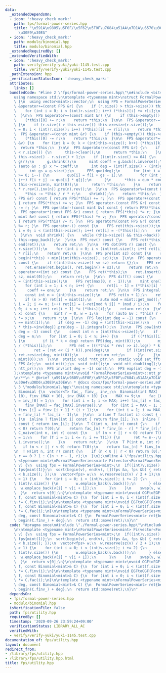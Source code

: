 ```yaml
---
data:
  _extendedDependsOn:
  - icon: ':heavy_check_mark:'
    path: fps/formal-power-series.hpp
    title: "\u591A\u9805\u5F0F/\u5F62\u5F0F\u7684\u51AA\u7D1A\u6570\u30E9\u30A4\u30D6\
      \u30E9\u30EA"
  - icon: ':heavy_check_mark:'
    path: modulo/binomial.hpp
    title: modulo/binomial.hpp
  _extendedRequiredBy: []
  _extendedVerifiedWith:
  - icon: ':heavy_check_mark:'
    path: verify/verify-yuki/yuki-1145.test.cpp
    title: verify/verify-yuki/yuki-1145.test.cpp
  _pathExtension: hpp
  _verificationStatusIcon: ':heavy_check_mark:'
  attributes:
    links: []
  bundledCode: "#line 2 \"fps/formal-power-series.hpp\"\n#include <bits/stdc++.h>\n\
    using namespace std;\n\ntemplate <typename mint>\nstruct FormalPowerSeries : vector<mint>\
    \ {\n  using vector<mint>::vector;\n  using FPS = FormalPowerSeries;\n\n  FPS\
    \ &operator+=(const FPS &r) {\n    if (r.size() > this->size()) this->resize(r.size());\n\
    \    for (int i = 0; i < (int)r.size(); i++) (*this)[i] += r[i];\n    return *this;\n\
    \  }\n\n  FPS &operator+=(const mint &r) {\n    if (this->empty()) this->resize(1);\n\
    \    (*this)[0] += r;\n    return *this;\n  }\n\n  FPS &operator-=(const FPS &r)\
    \ {\n    if (r.size() > this->size()) this->resize(r.size());\n    for (int i\
    \ = 0; i < (int)r.size(); i++) (*this)[i] -= r[i];\n    return *this;\n  }\n\n\
    \  FPS &operator-=(const mint &r) {\n    if (this->empty()) this->resize(1);\n\
    \    (*this)[0] -= r;\n    return *this;\n  }\n\n  FPS &operator*=(const mint\
    \ &v) {\n    for (int k = 0; k < (int)this->size(); k++) (*this)[k] *= v;\n  \
    \  return *this;\n  }\n\n  FPS &operator/=(const FPS &r) {\n    if (this->size()\
    \ < r.size()) {\n      this->clear();\n      return *this;\n    }\n    int n =\
    \ this->size() - r.size() + 1;\n    if ((int)r.size() <= 64) {\n      FPS f(*this),\
    \ g(r);\n      g.shrink();\n      mint coeff = g.back().inverse();\n      for\
    \ (auto &x : g) x *= coeff;\n      int deg = (int)f.size() - (int)g.size() + 1;\n\
    \      int gs = g.size();\n      FPS quo(deg);\n      for (int i = deg - 1; i\
    \ >= 0; i--) {\n        quo[i] = f[i + gs - 1];\n        for (int j = 0; j < gs;\
    \ j++) f[i + j] -= quo[i] * g[j];\n      }\n      *this = quo * coeff;\n     \
    \ this->resize(n, mint(0));\n      return *this;\n    }\n    return *this = ((*this).rev().pre(n)\
    \ * r.rev().inv(n)).pre(n).rev();\n  }\n\n  FPS &operator%=(const FPS &r) {\n\
    \    *this -= *this / r * r;\n    shrink();\n    return *this;\n  }\n\n  FPS operator+(const\
    \ FPS &r) const { return FPS(*this) += r; }\n  FPS operator+(const mint &v) const\
    \ { return FPS(*this) += v; }\n  FPS operator-(const FPS &r) const { return FPS(*this)\
    \ -= r; }\n  FPS operator-(const mint &v) const { return FPS(*this) -= v; }\n\
    \  FPS operator*(const FPS &r) const { return FPS(*this) *= r; }\n  FPS operator*(const\
    \ mint &v) const { return FPS(*this) *= v; }\n  FPS operator/(const FPS &r) const\
    \ { return FPS(*this) /= r; }\n  FPS operator%(const FPS &r) const { return FPS(*this)\
    \ %= r; }\n  FPS operator-() const {\n    FPS ret(this->size());\n    for (int\
    \ i = 0; i < (int)this->size(); i++) ret[i] = -(*this)[i];\n    return ret;\n\
    \  }\n\n  void shrink() {\n    while (this->size() && this->back() == mint(0))\
    \ this->pop_back();\n  }\n\n  FPS rev() const {\n    FPS ret(*this);\n    reverse(begin(ret),\
    \ end(ret));\n    return ret;\n  }\n\n  FPS dot(FPS r) const {\n    FPS ret(min(this->size(),\
    \ r.size()));\n    for (int i = 0; i < (int)ret.size(); i++) ret[i] = (*this)[i]\
    \ * r[i];\n    return ret;\n  }\n\n  FPS pre(int sz) const {\n    return FPS(begin(*this),\
    \ begin(*this) + min((int)this->size(), sz));\n  }\n\n  FPS operator>>(int sz)\
    \ const {\n    if ((int)this->size() <= sz) return {};\n    FPS ret(*this);\n\
    \    ret.erase(ret.begin(), ret.begin() + sz);\n    return ret;\n  }\n\n  FPS\
    \ operator<<(int sz) const {\n    FPS ret(*this);\n    ret.insert(ret.begin(),\
    \ sz, mint(0));\n    return ret;\n  }\n\n  FPS diff() const {\n    const int n\
    \ = (int)this->size();\n    FPS ret(max(0, n - 1));\n    mint one(1), coeff(1);\n\
    \    for (int i = 1; i < n; i++) {\n      ret[i - 1] = (*this)[i] * coeff;\n \
    \     coeff += one;\n    }\n    return ret;\n  }\n\n  FPS integral() const {\n\
    \    const int n = (int)this->size();\n    FPS ret(n + 1);\n    ret[0] = mint(0);\n\
    \    if (n > 0) ret[1] = mint(1);\n    auto mod = mint::get_mod();\n    for (int\
    \ i = 2; i <= n; i++) ret[i] = (-ret[mod % i]) * (mod / i);\n    for (int i =\
    \ 0; i < n; i++) ret[i + 1] *= (*this)[i];\n    return ret;\n  }\n\n  mint eval(mint\
    \ x) const {\n    mint r = 0, w = 1;\n    for (auto &v : *this) r += w * v, w\
    \ *= x;\n    return r;\n  }\n\n  FPS log(int deg = -1) const {\n    assert((*this)[0]\
    \ == mint(1));\n    if (deg == -1) deg = (int)this->size();\n    return (this->diff()\
    \ * this->inv(deg)).pre(deg - 1).integral();\n  }\n\n  FPS pow(int64_t k, int\
    \ deg = -1) const {\n    const int n = (int)this->size();\n    if (deg == -1)\
    \ deg = n;\n    for (int i = 0; i < n; i++) {\n      if ((*this)[i] != mint(0))\
    \ {\n        if (i * k > deg) return FPS(deg, mint(0));\n        mint rev = mint(1)\
    \ / (*this)[i];\n        FPS ret = (((*this * rev) >> i).log() * k).exp() * ((*this)[i].pow(k));\n\
    \        ret = (ret << (i * k)).pre(deg);\n        if ((int)ret.size() < deg)\
    \ ret.resize(deg, mint(0));\n        return ret;\n      }\n    }\n    return FPS(deg,\
    \ mint(0));\n  }\n\n  static void *ntt_ptr;\n  static void set_fft();\n  FPS &operator*=(const\
    \ FPS &r);\n  void ntt();\n  void intt();\n  void ntt_doubling();\n  static int\
    \ ntt_pr();\n  FPS inv(int deg = -1) const;\n  FPS exp(int deg = -1) const;\n\
    };\ntemplate <typename mint>\nvoid *FormalPowerSeries<mint>::ntt_ptr = nullptr;\n\
    \n/**\n * @brief \u591A\u9805\u5F0F/\u5F62\u5F0F\u7684\u51AA\u7D1A\u6570\u30E9\
    \u30A4\u30D6\u30E9\u30EA\n * @docs docs/fps/formal-power-series.md\n */\n#line\
    \ 3 \"modulo/binomial.hpp\"\nusing namespace std;\n\ntemplate <typename T>\nstruct\
    \ Binomial {\n  vector<T> fac_, finv_, inv_;\n  Binomial(int MAX) : fac_(MAX +\
    \ 10), finv_(MAX + 10), inv_(MAX + 10) {\n    MAX += 9;\n    fac_[0] = finv_[0]\
    \ = inv_[0] = 1;\n    for (int i = 1; i <= MAX; i++) fac_[i] = fac_[i - 1] * i;\n\
    \    finv_[MAX] = fac_[MAX].inverse();\n    for (int i = MAX - 1; i > 0; i--)\
    \ finv_[i] = finv_[i + 1] * (i + 1);\n    for (int i = 1; i <= MAX; i++) inv_[i]\
    \ = finv_[i] * fac_[i - 1];\n  }\n\n  inline T fac(int i) const { return fac_[i];\
    \ }\n  inline T finv(int i) const { return finv_[i]; }\n  inline T inv(int i)\
    \ const { return inv_[i]; }\n\n  T C(int n, int r) const {\n    if (n < r || r\
    \ < 0) return T(0);\n    return fac_[n] * finv_[n - r] * finv_[r];\n  }\n\n  T\
    \ C_naive(int n, int r) const {\n    if (n < r || r < 0) return T(0);\n    T ret\
    \ = 1;\n    for (T i = 1; i <= r; i += T(1)) {\n      ret *= n--;\n      ret *=\
    \ i.inverse();\n    }\n    return ret;\n  }\n\n  T P(int n, int r) const {\n \
    \   if (n < r || r < 0) return T(0);\n    return fac_[n] * finv_[n - r];\n  }\n\
    \n  T H(int n, int r) const {\n    if (n < 0 || r < 0) return (0);\n    return\
    \ r == 0 ? 1 : C(n + r - 1, r);\n  }\n};\n#line 4 \"fps/utility.hpp\"\n\ntemplate\
    \ <typename mint>\nFormalPowerSeries<mint> Pi(vector<FormalPowerSeries<mint>>\
    \ v) {\n  using fps = FormalPowerSeries<mint>;\n  if((int)v.size() == 0) return\
    \ fps{mint(1)};\n  sort(begin(v), end(v), [](fps &a, fps &b) { return a.size()\
    \ < b.size(); });\n  vector<fps> w;\n  w.reserve(sz(v) / 2 + 1);\n  while ((int)v.size()\
    \ > 1) {\n    for (int i = 0; i < (int)v.size(); i += 2) {\n      if (i + 1 ==\
    \ (int)v.size()) {\n        w.emplace_back(v.back());\n      } else {\n      \
    \  w.emplace_back(v[i] * v[i + 1]);\n      }\n    }\n    swap(v, w);\n    w.clear();\n\
    \  }\n  return v[0];\n}\n\ntemplate <typename mint>\nvoid OGFtoEGF(FormalPowerSeries<mint>&\
    \ f, const Binomial<mint>& C) {\n  for (int i = 0; i < (int)f.size(); i++) f[i]\
    \ *= C.finv(i);\n}\n\ntemplate <typename mint>\nvoid EGFtoOGF(FormalPowerSeries<mint>&\
    \ f, const Binomial<mint>& C) {\n  for (int i = 0; i < (int)f.size(); i++) f[i]\
    \ *= C.fac(i);\n}\n\ntemplate <typename mint>\nFormalPowerSeries<mint> e_x(int\
    \ deg, const Binomial<mint>& C) {\n  FormalPowerSeries<mint> ret{begin(C.finv_),\
    \ begin(C.finv_) + deg};\n  return std::move(ret);\n}\n"
  code: "#pragma once\n#include \"./formal-power-series.hpp\"\n#include \"../modulo/binomial.hpp\"\
    \n\ntemplate <typename mint>\nFormalPowerSeries<mint> Pi(vector<FormalPowerSeries<mint>>\
    \ v) {\n  using fps = FormalPowerSeries<mint>;\n  if((int)v.size() == 0) return\
    \ fps{mint(1)};\n  sort(begin(v), end(v), [](fps &a, fps &b) { return a.size()\
    \ < b.size(); });\n  vector<fps> w;\n  w.reserve(sz(v) / 2 + 1);\n  while ((int)v.size()\
    \ > 1) {\n    for (int i = 0; i < (int)v.size(); i += 2) {\n      if (i + 1 ==\
    \ (int)v.size()) {\n        w.emplace_back(v.back());\n      } else {\n      \
    \  w.emplace_back(v[i] * v[i + 1]);\n      }\n    }\n    swap(v, w);\n    w.clear();\n\
    \  }\n  return v[0];\n}\n\ntemplate <typename mint>\nvoid OGFtoEGF(FormalPowerSeries<mint>&\
    \ f, const Binomial<mint>& C) {\n  for (int i = 0; i < (int)f.size(); i++) f[i]\
    \ *= C.finv(i);\n}\n\ntemplate <typename mint>\nvoid EGFtoOGF(FormalPowerSeries<mint>&\
    \ f, const Binomial<mint>& C) {\n  for (int i = 0; i < (int)f.size(); i++) f[i]\
    \ *= C.fac(i);\n}\n\ntemplate <typename mint>\nFormalPowerSeries<mint> e_x(int\
    \ deg, const Binomial<mint>& C) {\n  FormalPowerSeries<mint> ret{begin(C.finv_),\
    \ begin(C.finv_) + deg};\n  return std::move(ret);\n}\n"
  dependsOn:
  - fps/formal-power-series.hpp
  - modulo/binomial.hpp
  isVerificationFile: false
  path: fps/utility.hpp
  requiredBy: []
  timestamp: '2020-09-26 23:59:24+09:00'
  verificationStatus: LIBRARY_ALL_AC
  verifiedWith:
  - verify/verify-yuki/yuki-1145.test.cpp
documentation_of: fps/utility.hpp
layout: document
redirect_from:
- /library/fps/utility.hpp
- /library/fps/utility.hpp.html
title: fps/utility.hpp
---
```

